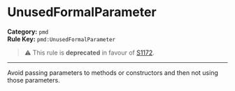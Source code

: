 # UnusedFormalParameter
**Category:** `pmd`<br/>
**Rule Key:** `pmd:UnusedFormalParameter`<br/>
> :warning: This rule is **deprecated** in favour of [S1172](https://rules.sonarsource.com/java/RSPEC-1172).

-----

<p>Avoid passing parameters to methods or constructors and then not using those parameters.</p>
